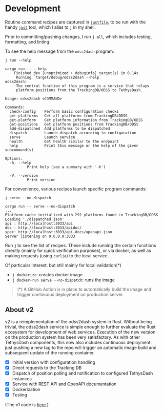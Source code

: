# Development

Routine command recipes are captured in [`justfile`](justfile),
to be run with the handy [`just`](https://github.com/casey/j) tool,
which I alias to `j` in my shell.

Prior to committing/pushing changes, I run `j all`, which includes
testing, formatting, and linting.

To see the help message from the `odss2dash` program:
```shell
j run --help
```
```
cargo run -- --help
    Finished dev [unoptimized + debuginfo] target(s) in 0.14s
     Running `target/debug/odss2dash --help`
odss2dash:
     The central function of this program is a service that relays
     platform positions from the TrackingDB/ODSS to TethysDash.

Usage: odss2dash <COMMAND>

Commands:
  check-config    Perform basic configuration checks
  get-platforms   Get all platforms from TrackingDB/ODSS
  get-platform    Get platform information from TrackingDB/ODSS
  get-positions   Get platform positions from TrackingDB/ODSS
  add-dispatched  Add platforms to be dispatched
  dispatch        Launch dispatch according to configuration
  serve           Launch service
  health          Get health similar to the endpoint
  help            Print this message or the help of the given subcommand(s)

Options:
  -h, --help
          Print help (see a summary with '-h')

  -V, --version
          Print version
```

For convenience, various recipes launch specific program commands:
```shell
j serve --no-dispatch
```
```
cargo run -- serve --no-dispatch
...
Platform cache initialized with 292 platforms found in TrackingDB/ODSS
Loading './dispatched.json'
api : http://localhost:3033/api
doc : http://localhost:3033/apidoc/
spec: http://localhost:3033/api-docs/openapi.json
Server listening on 0.0.0.0:3033
```

Run `j` to see the list of recipes.
These include running the certain functions directly
(mainly for quick verification purposes), or via docker, as well as
making requests (using `curlie`) to the local service. 

Of particular interest, but still mainly for local validation(*)

- `j dockerize`: creates docker image
- `j docker-run serve --no-dispatch`: runs the image

> (*) A GitHub Action is in place to automatically build the image
> and trigger continuous deployment on production server.


## About v2

v2 is a reimplementation of the odss2dash system in Rust.
Without being trivial, the odss2dash service is simple enough to further 
evaluate the Rust ecosystem for development of web services.
Execution of the new version on the production system has been very satisfactory.
As with other TethysDash components, this now also includes continuous deployment:
just pushing a new tag to the repo will trigger an automatic image build and subsequent
update of the running container.

- [x] Initial version with configuration handling
- [x] Direct requests to the Tracking DB
- [x] Dispatch of position polling and notification to configured TethysDash instances
- [x] Service with REST API and OpenAPI documentation
- [x] Dockerization
- [x] Testing

(The v1 code is [here](https://github.com/mbari-org/odss2dash1).)
